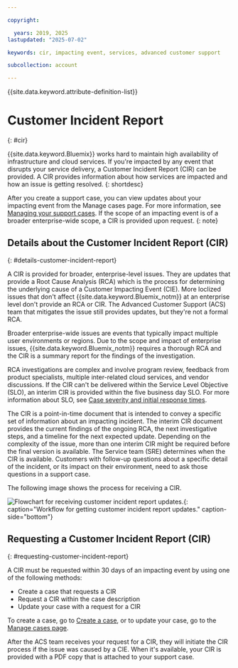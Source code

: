 ```yaml
---

copyright:

  years: 2019, 2025
lastupdated: "2025-07-02"

keywords: cir, impacting event, services, advanced customer support

subcollection: account

---
```


{{site.data.keyword.attribute-definition-list}}

# Customer Incident Report
{: #cir}

{{site.data.keyword.Bluemix}} works hard to maintain high availability of infrastructure and cloud services. If you're impacted by any event that disrupts your service delivery, a Customer Incident Report (CIR) can be provided. A CIR provides information about how services are impacted and how an issue is getting resolved.
{: shortdesc}

After you create a support case, you can view updates about your impacting event from the Manage cases page. For more information, see [Managing your support cases](/docs/account?topic=account-managing-support-cases). If the scope of an impacting event is of a broader enterprise-wide scope, a CIR is provided upon request.
{: note}

## Details about the Customer Incident Report (CIR)
{: #details-customer-incident-report}

A CIR is provided for broader, enterprise-level issues. They are updates that provide a Root Cause Analysis (RCA) which is the process for determining the underlying cause of a Customer Impacting Event (CIE). More loclized issues that don't affect {{site.data.keyword.Bluemix_notm}} at an enterprise level don't provide an RCA or CIR. The Advanced Customer Support (ACS) team that mitigates the issue still provides updates, but they're not a formal RCA.

Broader enterprise-wide issues are events that typically impact multiple user environments or regions. Due to the scope and impact of enterprise issues, {{site.data.keyword.Bluemix_notm}} requires a thorough RCA and the CIR is a summary report for the findings of the investigation.

RCA investigations are complex and involve program review, feedback from product specialists, multiple inter-related cloud services, and vendor discussions. If the CIR can't be delivered within the Service Level Objective (SLO), an interim CIR is provided within the five business day SLO. For more information about SLO, see [Case severity and initial response times](/docs/account?topic=account-support-case-severity).

The CIR is a point-in-time document that is intended to convey a specific set of information about an impacting incident. The interim CIR document provides the current findings of the ongoing RCA, the next investigative steps, and a timeline for the next expected update. Depending on the complexity of the issue, more than one interim CIR might be required before the final version is available. The Service team (SRE) determines when the CIR is available. Customers with follow-up questions about a specific detail of the incident, or its impact on their environment, need to ask those questions in a support case.

The following image shows the process for receiving a CIR.

![Flowchart for receiving customer incident report updates.](images/CIRimage.png "Customer incident report flowchart"){: caption="Workflow for getting customer incident report updates." caption-side="bottom"}


## Requesting a Customer Incident Report (CIR)
{: #requesting-customer-incident-report}

A CIR must be requested within 30 days of an impacting event by using one of the following methods:

* Create a case that requests a CIR
* Request a CIR within the case description
* Update your case with a request for a CIR

To create a case, go to [Create a case](/unifiedsupport/cases/add), or to update your case, go to the [Manage cases page](/unifiedsupport/cases).

After the ACS team receives your request for a CIR, they will initiate the CIR process if the issue was caused by a CIE. When it's available, your CIR is provided with a PDF copy that is attached to your support case.
